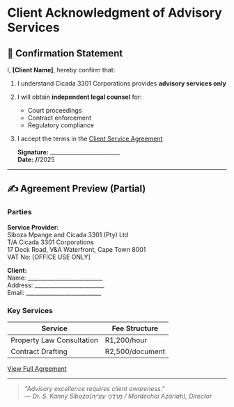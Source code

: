 # Client Acknowledgment of Advisory Services

## 📝 Confirmation Statement
I, **[Client Name]**, hereby confirm that:

1. I understand Cicada 3301 Corporations provides **advisory services only**  
2. I will obtain **independent legal counsel** for:  
   - Court proceedings  
   - Contract enforcement  
   - Regulatory compliance  
3. I accept the terms in the [Client Service Agreement](/templates/Cicada%203301%20Corp%20Client%20Service%20Agreement.pdf)
   
   **Signature:** _________________________  
   **Date:** ____/____/2025  

---

## ✍️ Agreement Preview (Partial)

### Parties
**Service Provider:**  
Siboza Mpange and Cicada 3301 (Pty) Ltd  
T/A Cicada 3301 Corporations  
17 Dock Road, V&A Waterfront, Cape Town 8001  
VAT No: [OFFICE USE ONLY]  

**Client:**  
Name: ___________________________  
Address: _________________________  
Email: ___________________________  

### Key Services
| Service | Fee Structure |
|---------|--------------|
| Property Law Consultation | R1,200/hour |
| Contract Drafting | R2,500/document |

[View Full Agreement](/templates/Cicada%203301%20Corp%20Client%20Service%20Agreement.pdf)

---

> *"Advisory excellence requires client awareness."*  
> *— Dr. S. Kanny Siboza(מָרְדֳּכַי עֲזַרְיָה / Mordechai Azariah), Director*
